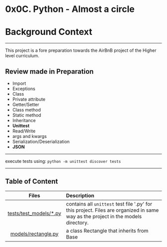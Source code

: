 # 0x0C. Python - Almost a circle

# Background Context
***
This project is a fore preparation towards the AirBnB project of the Higher level curriculum.

## Review made in Preparation
* Import
* Exceptions
* Class
* Private attribute
* Getter/Setter
* Class method
* Static method
* Inheritance
* **Unittest**
* Read/Write
* args and kwargs
* Serialization/Deserialization
* **JSON**
***
execute tests using: ``python -m unittest discover tests``
***

## Table of Content
| Files | Description |
|:-----:|:------------|
[tests/test_models/*.py](./tests/test_models/) | contains all ``unittest`` test file '.py' for this project. Files are organized in same way as the project in the models directory.
[models/rectangle.py](./models/rectangle.py) | a class Rectangle that inherits from Base